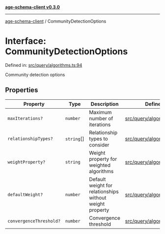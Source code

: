 [**age-schema-client v0.3.0**](../index.md)

***

[age-schema-client](../index.md) / CommunityDetectionOptions

# Interface: CommunityDetectionOptions

Defined in: [src/query/algorithms.ts:94](https://github.com/standardbeagle/ageSchemaClient/blob/main/src/query/algorithms.ts#L94)

Community detection options

## Properties

| Property | Type | Description | Defined in |
| ------ | ------ | ------ | ------ |
| <a id="maxiterations"></a> `maxIterations?` | `number` | Maximum number of iterations | [src/query/algorithms.ts:98](https://github.com/standardbeagle/ageSchemaClient/blob/main/src/query/algorithms.ts#L98) |
| <a id="relationshiptypes"></a> `relationshipTypes?` | `string`[] | Relationship types to consider | [src/query/algorithms.ts:103](https://github.com/standardbeagle/ageSchemaClient/blob/main/src/query/algorithms.ts#L103) |
| <a id="weightproperty"></a> `weightProperty?` | `string` | Weight property for weighted algorithms | [src/query/algorithms.ts:108](https://github.com/standardbeagle/ageSchemaClient/blob/main/src/query/algorithms.ts#L108) |
| <a id="defaultweight"></a> `defaultWeight?` | `number` | Default weight for relationships without weight property | [src/query/algorithms.ts:113](https://github.com/standardbeagle/ageSchemaClient/blob/main/src/query/algorithms.ts#L113) |
| <a id="convergencethreshold"></a> `convergenceThreshold?` | `number` | Convergence threshold | [src/query/algorithms.ts:118](https://github.com/standardbeagle/ageSchemaClient/blob/main/src/query/algorithms.ts#L118) |
